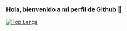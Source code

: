 ### Hola, bienvenido a mi perfil de Github 👋 



[![Top Langs](https://github-readme-stats.vercel.app/api/top-langs/?username=mituartel&layout=compact)](https://github.com/anuraghazra/github-readme-stats)
